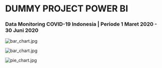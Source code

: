 # DUMMY PROJECT POWER BI

<h3>Data Monitoring COVID-19 Indonesia | Periode 1 Maret 2020 - 30 Juni 2020</h3

<img src="/hanfx/power_bi/blob/main/bar_chart.jpg?raw=true" alt="bar_chart.jpg"> <br>
  
<img src="/hanfx/power_bi/blob/main/map_view.jpg?raw=true" alt="bar_chart.jpg"> <br>
  
<img src="/hanfx/power_bi/blob/main/map_view.jpg?raw=true" alt="pie_chart.jpg"> <br>

